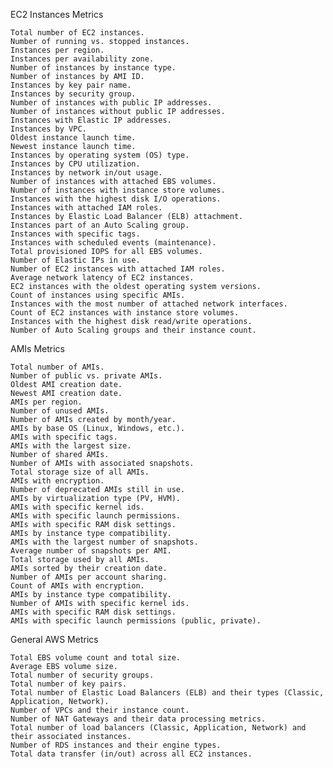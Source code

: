 EC2 Instances Metrics

    Total number of EC2 instances.
    Number of running vs. stopped instances.
    Instances per region.
    Instances per availability zone.
    Number of instances by instance type.
    Number of instances by AMI ID.
    Instances by key pair name.
    Instances by security group.
    Number of instances with public IP addresses.
    Number of instances without public IP addresses.
    Instances with Elastic IP addresses.
    Instances by VPC.
    Oldest instance launch time.
    Newest instance launch time.
    Instances by operating system (OS) type.
    Instances by CPU utilization.
    Instances by network in/out usage.
    Number of instances with attached EBS volumes.
    Number of instances with instance store volumes.
    Instances with the highest disk I/O operations.
    Instances with attached IAM roles.
    Instances by Elastic Load Balancer (ELB) attachment.
    Instances part of an Auto Scaling group.
    Instances with specific tags.
    Instances with scheduled events (maintenance).
    Total provisioned IOPS for all EBS volumes.
    Number of Elastic IPs in use.
    Number of EC2 instances with attached IAM roles.
    Average network latency of EC2 instances.
    EC2 instances with the oldest operating system versions.
    Count of instances using specific AMIs.
    Instances with the most number of attached network interfaces.
    Count of EC2 instances with instance store volumes.
    Instances with the highest disk read/write operations.
    Number of Auto Scaling groups and their instance count.

AMIs Metrics

    Total number of AMIs.
    Number of public vs. private AMIs.
    Oldest AMI creation date.
    Newest AMI creation date.
    AMIs per region.
    Number of unused AMIs.
    Number of AMIs created by month/year.
    AMIs by base OS (Linux, Windows, etc.).
    AMIs with specific tags.
    AMIs with the largest size.
    Number of shared AMIs.
    Number of AMIs with associated snapshots.
    Total storage size of all AMIs.
    AMIs with encryption.
    Number of deprecated AMIs still in use.
    AMIs by virtualization type (PV, HVM).
    AMIs with specific kernel ids.
    AMIs with specific launch permissions.
    AMIs with specific RAM disk settings.
    AMIs by instance type compatibility.
    AMIs with the largest number of snapshots.
    Average number of snapshots per AMI.
    Total storage used by all AMIs.
    AMIs sorted by their creation date.
    Number of AMIs per account sharing.
    Count of AMIs with encryption.
    AMIs by instance type compatibility.
    Number of AMIs with specific kernel ids.
    AMIs with specific RAM disk settings.
    AMIs with specific launch permissions (public, private).

General AWS Metrics

    Total EBS volume count and total size.
    Average EBS volume size.
    Total number of security groups.
    Total number of key pairs.
    Total number of Elastic Load Balancers (ELB) and their types (Classic, Application, Network).
    Number of VPCs and their instance count.
    Number of NAT Gateways and their data processing metrics.
    Total number of load balancers (Classic, Application, Network) and their associated instances.
    Number of RDS instances and their engine types.
    Total data transfer (in/out) across all EC2 instances.
